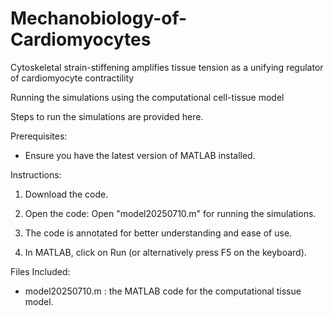 # Mechanobiology-of-Cardiomyocytes
Cytoskeletal strain-stiffening amplifies tissue tension as a unifying regulator of cardiomyocyte contractility


Running the simulations using the computational cell-tissue model

Steps to run the simulations are provided here.

Prerequisites:

- Ensure you have the latest version of MATLAB installed.

Instructions:

1. Download the code.

2. Open the code: Open "model20250710.m" for running the simulations.

3. The code is annotated for better understanding and ease of use.

4. In MATLAB, click on Run (or alternatively press F5 on the keyboard).


Files Included:

- model20250710.m : the MATLAB code for the computational tissue model.
